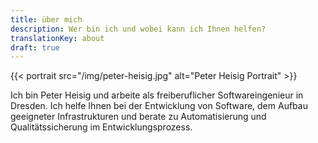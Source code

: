 ```yaml
---
title: über mich
description: Wer bin ich und wobei kann ich Ihnen helfen?
translationKey: about
draft: true
---
```


{{< portrait src="/img/peter-heisig.jpg" alt="Peter Heisig Portrait" >}}

Ich bin Peter Heisig und arbeite als freiberuflicher Softwareingenieur in Dresden.
Ich helfe Ihnen bei der Entwicklung von Software, dem Aufbau geeigneter Infrastrukturen und berate zu Automatisierung und Qualitätssicherung im Entwicklungsprozess.
